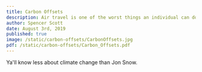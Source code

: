 ```yaml
---
title: Carbon Offsets
description: Air travel is one of the worst things an individual can do for the climate. Buying carbon offsets is a way to compensate for your emissions by funding projects that draw carbon dioxide out of the air.  
author: Spencer Scott
date: August 3rd, 2019
published: true
image: /static/carbon-offsets/CarbonOffsets.jpg
pdf: /static/carbon-offsets/Carbon_Offsets.pdf
---
```


Ya'll know less about climate change than Jon Snow.